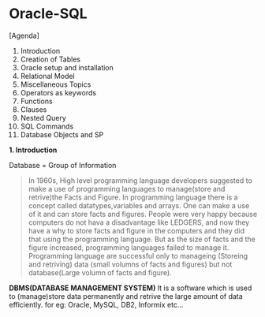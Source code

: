 # Oracle-SQL

[Agenda]
1. Introduction
2. Creation of Tables
3. Oracle setup and installation
4. Relational Model
5. Miscellaneous Topics
6. Operators as keywords
7. Functions
8. Clauses
9. Nested Query
10. SQL Commands
11. Database Objects and SP



**1. Introduction**

Database = Group of Information
>In 1960s, High level programming language developers suggested to make a use of programming languages to manage(store and retrive)the Facts and Figure.
>In programming language there is a concept called datatypes,variables and arrays. One can make a use of it and can store facts and figures.
>People were very happy because computers do not hava a disadvantage like LEDGERS, and now they have a why to store facts and figure in the computers and they did that using the programming language.
>But as the size of facts and the figure increased, programming languages failed to manage it.
>Programming language are successful only to manageing (Storeing and retriving) data (small volumns of facts and figures) but not database(Large volumn of facts and figure).


**DBMS(DATABASE MANAGEMENT SYSTEM)**
It is a software which is used to (manage)store data permanently and retrive the large amount of data efficiently.
for eg: Oracle, MySQL, DB2, Informix etc...
